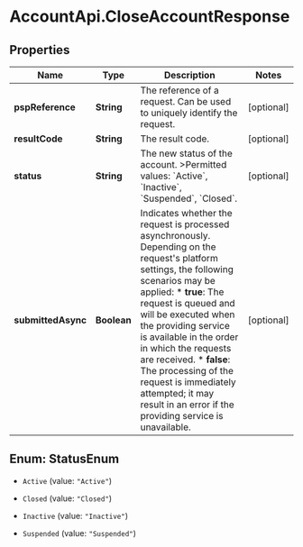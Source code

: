 # AccountApi.CloseAccountResponse

## Properties

Name | Type | Description | Notes
------------ | ------------- | ------------- | -------------
**pspReference** | **String** | The reference of a request. Can be used to uniquely identify the request. | [optional] 
**resultCode** | **String** | The result code. | [optional] 
**status** | **String** | The new status of the account. &gt;Permitted values: &#x60;Active&#x60;, &#x60;Inactive&#x60;, &#x60;Suspended&#x60;, &#x60;Closed&#x60;. | [optional] 
**submittedAsync** | **Boolean** | Indicates whether the request is processed asynchronously. Depending on the request&#39;s platform settings, the following scenarios may be applied: * **true**: The request is queued and will be executed when the providing service is available in the order in which the requests are received. * **false**: The processing of the request is immediately attempted; it may result in an error if the providing service is unavailable. | [optional] 



## Enum: StatusEnum


* `Active` (value: `"Active"`)

* `Closed` (value: `"Closed"`)

* `Inactive` (value: `"Inactive"`)

* `Suspended` (value: `"Suspended"`)




